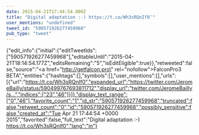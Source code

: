 ```yaml
---
date: 2015-04-21T17:44:54.000Z
title: "Digital adaptation :-) https://t.co/Wh3sRQnIf0″"
user_mentions: "undefined"
tweet_id: "590571926277459968"
pub_type: "tweet"
---
```

{"edit_info":{"initial":{"editTweetIds":["590571926277459968"],"editableUntil":"2015-04-21T18:14:54.177Z","editsRemaining":"5","isEditEligible":true}},"retweeted":false,"source":"<a href=\"http://getfalcon.pro\" rel=\"nofollow\">FalconPro3 BETA</a>","entities":{"hashtags":[],"symbols":[],"user_mentions":[],"urls":[{"url":"https://t.co/Wh3sRQnIf0","expanded_url":"https://twitter.com/JeromeBailly/status/590499767693811712","display_url":"twitter.com/JeromeBailly/s…","indices":["23","46"]}]},"display_text_range":["0","46"],"favorite_count":"1","id_str":"590571926277459968","truncated":false,"retweet_count":"0","id":"590571926277459968","possibly_sensitive":false,"created_at":"Tue Apr 21 17:44:54 +0000 2015","favorited":false,"full_text":"Digital adaptation :-) https://t.co/Wh3sRQnIf0","lang":"in"}
